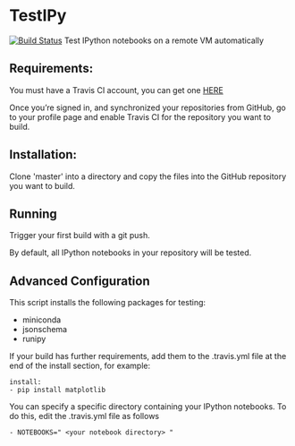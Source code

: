 # TestIPy
[![Build Status](https://travis-ci.org/marcusbooyah/TestIPy.svg?branch=testing)](https://travis-ci.org/marcusbooyah/TestIPy)
Test IPython notebooks on a remote VM automatically

## Requirements:
You must have a Travis CI account, you can get one [HERE](https://travis-ci.org)

Once you’re signed in, and synchronized your repositories from GitHub, go to your profile page and enable Travis CI for the repository you want to build.

## Installation:
Clone 'master' into a directory and copy the files into the GitHub repository you want to build.

## Running
Trigger your first build with a git push.

By default, all IPython notebooks in your repository will be tested.

## Advanced Configuration
This script installs the following packages for testing:
  - miniconda
  - jsonschema
  - runipy

If your build has further requirements, add them to the .travis.yml file at the end of the install section, for example:

```
install:
- pip install matplotlib
```

You can specify a specific directory containing your IPython notebooks. To do this, edit the .travis.yml file as follows

```
- NOTEBOOKS=" <your notebook directory> "
```

